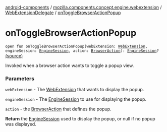 [android-components](../../index.md) / [mozilla.components.concept.engine.webextension](../index.md) / [WebExtensionDelegate](index.md) / [onToggleBrowserActionPopup](./on-toggle-browser-action-popup.md)

# onToggleBrowserActionPopup

`open fun onToggleBrowserActionPopup(webExtension: `[`WebExtension`](../-web-extension/index.md)`, engineSession: `[`EngineSession`](../../mozilla.components.concept.engine/-engine-session/index.md)`, action: `[`BrowserAction`](../-browser-action/index.md)`): `[`EngineSession`](../../mozilla.components.concept.engine/-engine-session/index.md)`?` [(source)](https://github.com/mozilla-mobile/android-components/blob/master/components/concept/engine/src/main/java/mozilla/components/concept/engine/webextension/WebExtensionDelegate.kt#L63)

Invoked when a browser action wants to toggle a popup view.

### Parameters

`webExtension` - The [WebExtension](../-web-extension/index.md) that wants to display the popup.

`engineSession` - The [EngineSession](../../mozilla.components.concept.engine/-engine-session/index.md) to use for displaying the popup.

`action` - the [BrowserAction](../-browser-action/index.md) that defines the popup.

**Return**
the [EngineSession](../../mozilla.components.concept.engine/-engine-session/index.md) used to display the popup, or null if no popup
was displayed.

